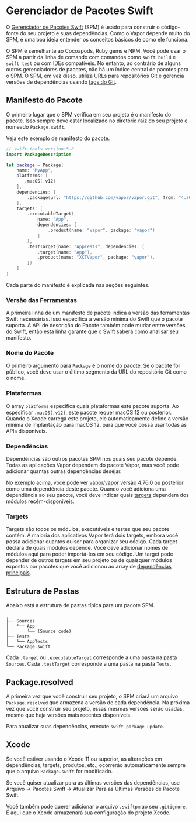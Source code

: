 # Gerenciador de Pacotes Swift

O [Gerenciador de Pacotes Swift](https://swift.org/package-manager/) (SPM) é usado para construir o código-fonte do seu projeto e suas dependências. Como o Vapor depende muito do SPM, é uma boa ideia entender os conceitos básicos de como ele funciona.

O SPM é semelhante ao Cocoapods, Ruby gems e NPM. Você pode usar o SPM a partir da linha de comando com comandos como `swift build` e `swift test` ou com IDEs compatíveis. No entanto, ao contrário de alguns outros gerenciadores de pacotes, não há um índice central de pacotes para o SPM. O SPM, em vez disso, utiliza URLs para repositórios Git e gerencia versões de dependências usando [tags do Git](https://git-scm.com/book/en/v2/Git-Basics-Tagging).

## Manifesto do Pacote

O primeiro lugar que o SPM verifica em seu projeto é o manifesto do pacote. Isso sempre deve estar localizado no diretório raiz do seu projeto e nomeado `Package.swift`.

Veja este exemplo de manifesto do pacote.

```swift
// swift-tools-version:5.8
import PackageDescription

let package = Package(
    name: "MyApp",
    platforms: [
       .macOS(.v12)
    ],
    dependencies: [
        .package(url: "https://github.com/vapor/vapor.git", from: "4.76.0"),
    ],
    targets: [
        .executableTarget(
            name: "App",
            dependencies: [
                .product(name: "Vapor", package: "vapor")
            ]
        ),
        .testTarget(name: "AppTests", dependencies: [
            .target(name: "App"),
            .product(name: "XCTVapor", package: "vapor"),
        ])
    ]
)
```

Cada parte do manifesto é explicada nas seções seguintes.

### Versão das Ferramentas

A primeira linha de um manifesto de pacote indica a versão das ferramentas Swift necessárias. Isso especifica a versão mínima do Swift que o pacote suporta. A API de descrição do Pacote também pode mudar entre versões do Swift, então esta linha garante que o Swift saberá como analisar seu manifesto.

### Nome do Pacote

O primeiro argumento para `Package` é o nome do pacote. Se o pacote for público, você deve usar o último segmento da URL do repositório Git como o nome.

### Plataformas

O array `platforms` especifica quais plataformas este pacote suporta. Ao especificar `.macOS(.v12)`, este pacote requer macOS 12 ou posterior. Quando o Xcode carrega este projeto, ele automaticamente define a versão mínima de implantação para macOS 12, para que você possa usar todas as APIs disponíveis.

### Dependências

Dependências são outros pacotes SPM nos quais seu pacote depende. Todas as aplicações Vapor dependem do pacote Vapor, mas você pode adicionar quantas outras dependências desejar.

No exemplo acima, você pode ver [vapor/vapor](https://github.com/vapor/vapor) versão 4.76.0 ou posterior como uma dependência deste pacote. Quando você adiciona uma dependência ao seu pacote, você deve indicar quais [targets](#targets) dependem dos módulos recém-disponíveis.

### Targets

Targets são todos os módulos, executáveis e testes que seu pacote contém. A maioria dos aplicativos Vapor terá dois targets, embora você possa adicionar quantos quiser para organizar seu código. Cada target declara de quais módulos depende. Você deve adicionar nomes de módulos aqui para poder importá-los em seu código. Um target pode depender de outros targets em seu projeto ou de quaisquer módulos expostos por pacotes que você adicionou ao array de [dependências principais](#dependencies).

## Estrutura de Pastas

Abaixo está a estrutura de pastas típica para um pacote SPM.

```
.
├── Sources
│   └── App
│       └── (Source code)
├── Tests
│   └── AppTests
└── Package.swift
```

Cada `.target` ou `.executableTarget` corresponde a uma pasta na pasta `Sources`.
Cada `.testTarget` corresponde a uma pasta na pasta `Tests`.

## Package.resolved

A primeira vez que você construir seu projeto, o SPM criará um arquivo `Package.resolved` que armazena a versão de cada dependência. Na próxima vez que você construir seu projeto, essas mesmas versões serão usadas, mesmo que haja versões mais recentes disponíveis.

Para atualizar suas dependências, execute `swift package update`.

## Xcode

Se você estiver usando o Xcode 11 ou superior, as alterações em dependências, targets, produtos, etc., ocorrerão automaticamente sempre que o arquivo `Package.swift` for modificado.

Se você quiser atualizar para as últimas versões das dependências, use Arquivo &rarr; Pacotes Swift &rarr; Atualizar Para as Últimas Versões de Pacote Swift.

Você também pode querer adicionar o arquivo `.swiftpm` ao seu `.gitignore`. É aqui que o Xcode armazenará sua configuração do projeto Xcode.
